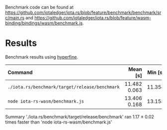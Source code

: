 Benchmark code can be found at https://github.com/iotaledger/iota.rs/blob/feature/benchmark/benchmark/src/main.rs and https://github.com/iotaledger/iota.rs/blob/feature/wasm-binding/bindings/wasm/benchmark.js.

# Results

Benchmark results using [hyperfine](https://github.com/sharkdp/hyperfine).

 | Command                                        |            Mean [s] | Min [s] | Max [s] |         Relative |
 | :--------------------------------------------- | ------------------: | ------: | ------: | ---------------: |
 | `./iota.rs/benchmark/target/release/benchmark` | 11.482        0.063 |  11.354 |  11.681 |             1.00 |
 | `node iota-rs-wasm/benchmark.js`               | 13.406        0.168 |  13.158 |  14.487 | 1.17        0.02 |
Summary
  './iota.rs/benchmark/target/release/benchmark' ran
    1.17 ± 0.02 times faster than 'node iota-rs-wasm/benchmark.js'
